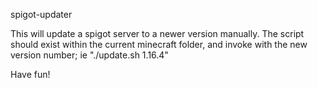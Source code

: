spigot-updater

This will update a spigot server to a newer version manually. The script should exist within the current minecraft folder, and invoke with the new version number; ie "./update.sh 1.16.4"

Have fun!